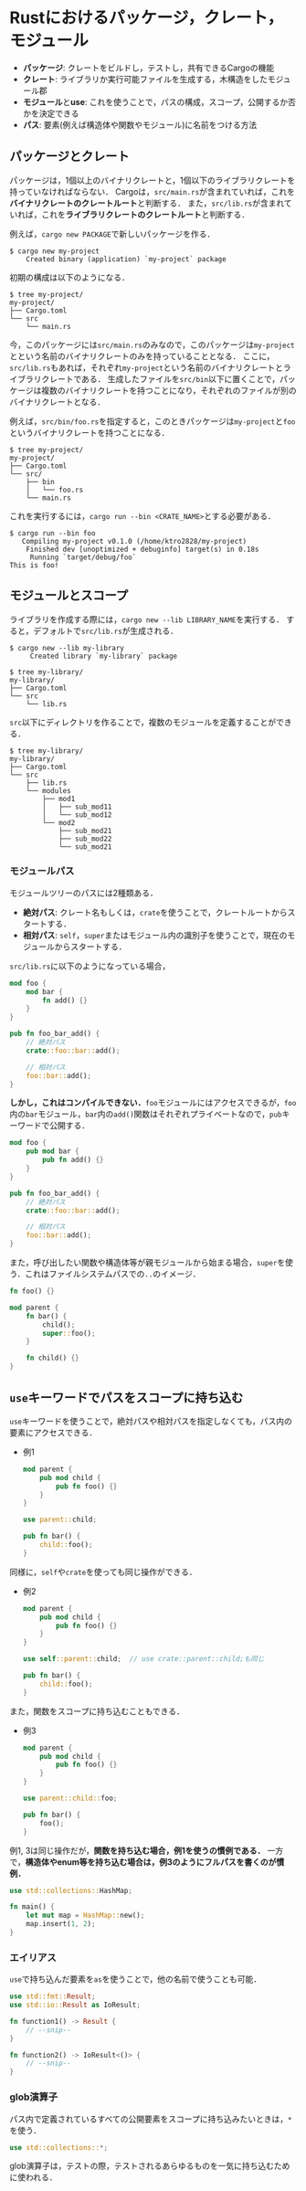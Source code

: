 # Rustにおけるパッケージ，クレート，モジュール

- **パッケージ**: クレートをビルドし，テストし，共有できるCargoの機能
- **クレート**: ライブラリか実行可能ファイルを生成する，木構造をしたモジュール郡
- **モジュール**と**use**: これを使うことで，パスの構成，スコープ，公開するか否かを決定できる
- **パス**: 要素(例えば構造体や関数やモジュール)に名前をつける方法

## パッケージとクレート

パッケージは，1個以上のバイナリクレートと，1個以下のライブラリクレートを持っていなければならない．
Cargoは，`src/main.rs`が含まれていれば，これを**バイナリクレートのクレートルート**と判断する．
また，`src/lib.rs`が含まれていれば，これを**ライブラリクレートのクレートルート**と判断する．

例えば，`cargo new PACKAGE`で新しいパッケージを作る．
```shell
$ cargo new my-project
    Created binary (application) `my-project` package
```
初期の構成は以下のようになる．
```shell
$ tree my-project/
my-project/
├── Cargo.toml
└── src
    └── main.rs
```
今，このパッケージには`src/main.rs`のみなので，このパッケージは`my-project`とという名前のバイナリクレートのみを持っていることとなる．
ここに，`src/lib.rs`もあれば，それぞれ`my-project`という名前のバイナリクレートとライブラリクレートである．
生成したファイルを`src/bin`以下に置くことで，パッケージは複数のバイナリクレートを持つことになり，それぞれのファイルが別のバイナリクレートとなる．

例えば，`src/bin/foo.rs`を指定すると，このときパッケージは`my-project`と`foo`というバイナリクレートを持つことになる．
```shell
$ tree my-project/
my-project/
├── Cargo.toml
└── src/
    ├── bin
    │   └── foo.rs
    └── main.rs
```
これを実行するには，`cargo run --bin <CRATE_NAME>`とする必要がある．

```shell
$ cargo run --bin foo
   Compiling my-project v0.1.0 (/home/ktro2828/my-project)
    Finished dev [unoptimized + debuginfo] target(s) in 0.18s
     Running `target/debug/foo`
This is foo!
```

## モジュールとスコープ
ライブラリを作成する際には，`cargo new --lib LIBRARY_NAME`を実行する．
すると，デフォルトで`src/lib.rs`が生成される．
```shell
$ cargo new --lib my-library
     Created library `my-library` package

$ tree my-library/
my-library/
├── Cargo.toml
└── src
    └── lib.rs
```
`src`以下にディレクトリを作ることで，複数のモジュールを定義することができる．
```shell
$ tree my-library/
my-library/
├── Cargo.toml
└── src
    ├── lib.rs
    └── modules
        ├── mod1
        │   ├── sub_mod11
        │   └── sub_mod12
        └── mod2
            ├── sub_mod21
            ├── sub_mod22
            └── sub_mod21
```
### モジュールパス
モジュールツリーのパスには2種類ある．
- **絶対パス**: クレート名もしくは，`crate`を使うことで，クレートルートからスタートする．
- **相対パス**: `self`，`super`またはモジュール内の識別子を使うことで，現在のモジュールからスタートする．

`src/lib.rs`に以下のようになっている場合，
```rust
mod foo {
    mod bar {
        fn add() {}
    }
}

pub fn foo_bar_add() {
    // 絶対パス
    crate::foo::bar::add();

    // 相対パス
    foo::bar::add();
}
```
**しかし，これはコンパイルできない．**`foo`モジュールにはアクセスできるが，`foo`内の`bar`モジュール，`bar`内の`add()`関数はそれぞれプライベートなので，`pub`キーワードで公開する．

```rust
mod foo {
    pub mod bar {
        pub fn add() {}
    }
}

pub fn foo_bar_add() {
    // 絶対パス
    crate::foo::bar::add();

    // 相対パス
    foo::bar::add();
}
```
また，呼び出したい関数や構造体等が親モジュールから始まる場合，`super`を使う．これはファイルシステムパスでの`..`のイメージ．
```rust
fn foo() {}

mod parent {
    fn bar() {
        child();
        super::foo();
    }

    fn child() {}
}
```

## `use`キーワードでパスをスコープに持ち込む
`use`キーワードを使うことで，絶対パスや相対パスを指定しなくても，パス内の要素にアクセスできる．

- 例1
    ```rust
    mod parent {
        pub mod child {
            pub fn foo() {}
        }
    }

    use parent::child;

    pub fn bar() {
        child::foo();
    }
    ```
同様に，`self`や`crate`を使っても同じ操作ができる．
- 例2
    ```rust
    mod parent {
        pub mod child {
            pub fn foo() {}
        }
    }

    use self::parent::child;  // use crate::parent::child;も同じ

    pub fn bar() {
        child::foo();
    }
    ```
また，関数をスコープに持ち込むこともできる．
- 例3
    ```rust
    mod parent {
        pub mod child {
            pub fn foo() {}
        }
    }

    use parent::child::foo;

    pub fn bar() {
        foo();
    }
    ```
例1, 3は同じ操作だが，**関数を持ち込む場合，例1を使うの慣例である．**
一方で，**構造体やenum等を持ち込む場合は，例3のようにフルパスを書くのが慣例．**
```rust
use std::collections::HashMap;

fn main() {
    let mut map = HashMap::new();
    map.insert(1, 2);
}
```
### エイリアス
`use`で持ち込んだ要素を`as`を使うことで，他の名前で使うことも可能．
```rust
use std::fmt::Result;
use std::io::Result as IoResult;

fn function1() -> Result {
    // --snip--
}

fn function2() -> IoResult<()> {
    // --snip--
}
```
### glob演算子
パス内で定義されているすべての公開要素をスコープに持ち込みたいときは，`*`を使う．
```rust
use std::collections::*;
```
glob演算子は，テストの際，テストされるあらゆるものを一気に持ち込むために使われる．
